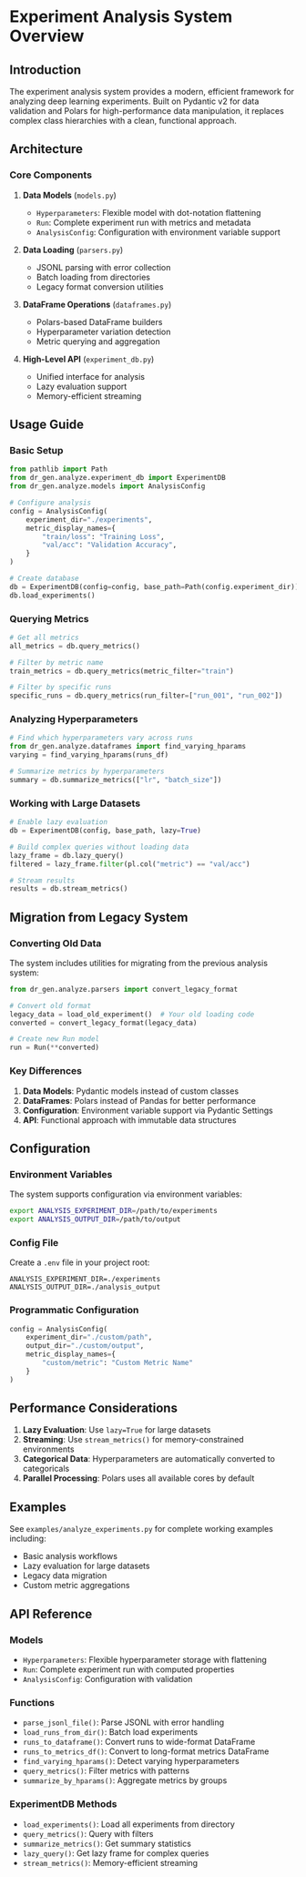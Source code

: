# Experiment Analysis System Overview

## Introduction

The experiment analysis system provides a modern, efficient framework for analyzing deep learning experiments. Built on Pydantic v2 for data validation and Polars for high-performance data manipulation, it replaces complex class hierarchies with a clean, functional approach.

## Architecture

### Core Components

1. **Data Models** (`models.py`)
   - `Hyperparameters`: Flexible model with dot-notation flattening
   - `Run`: Complete experiment run with metrics and metadata
   - `AnalysisConfig`: Configuration with environment variable support

2. **Data Loading** (`parsers.py`)
   - JSONL parsing with error collection
   - Batch loading from directories
   - Legacy format conversion utilities

3. **DataFrame Operations** (`dataframes.py`)
   - Polars-based DataFrame builders
   - Hyperparameter variation detection
   - Metric querying and aggregation

4. **High-Level API** (`experiment_db.py`)
   - Unified interface for analysis
   - Lazy evaluation support
   - Memory-efficient streaming

## Usage Guide

### Basic Setup

```python
from pathlib import Path
from dr_gen.analyze.experiment_db import ExperimentDB
from dr_gen.analyze.models import AnalysisConfig

# Configure analysis
config = AnalysisConfig(
    experiment_dir="./experiments",
    metric_display_names={
        "train/loss": "Training Loss",
        "val/acc": "Validation Accuracy",
    }
)

# Create database
db = ExperimentDB(config=config, base_path=Path(config.experiment_dir))
db.load_experiments()
```

### Querying Metrics

```python
# Get all metrics
all_metrics = db.query_metrics()

# Filter by metric name
train_metrics = db.query_metrics(metric_filter="train")

# Filter by specific runs
specific_runs = db.query_metrics(run_filter=["run_001", "run_002"])
```

### Analyzing Hyperparameters

```python
# Find which hyperparameters vary across runs
from dr_gen.analyze.dataframes import find_varying_hparams
varying = find_varying_hparams(runs_df)

# Summarize metrics by hyperparameters
summary = db.summarize_metrics(["lr", "batch_size"])
```

### Working with Large Datasets

```python
# Enable lazy evaluation
db = ExperimentDB(config, base_path, lazy=True)

# Build complex queries without loading data
lazy_frame = db.lazy_query()
filtered = lazy_frame.filter(pl.col("metric") == "val/acc")

# Stream results
results = db.stream_metrics()
```

## Migration from Legacy System

### Converting Old Data

The system includes utilities for migrating from the previous analysis system:

```python
from dr_gen.analyze.parsers import convert_legacy_format

# Convert old format
legacy_data = load_old_experiment()  # Your old loading code
converted = convert_legacy_format(legacy_data)

# Create new Run model
run = Run(**converted)
```

### Key Differences

1. **Data Models**: Pydantic models instead of custom classes
2. **DataFrames**: Polars instead of Pandas for better performance
3. **Configuration**: Environment variable support via Pydantic Settings
4. **API**: Functional approach with immutable data structures

## Configuration

### Environment Variables

The system supports configuration via environment variables:

```bash
export ANALYSIS_EXPERIMENT_DIR=/path/to/experiments
export ANALYSIS_OUTPUT_DIR=/path/to/output
```

### Config File

Create a `.env` file in your project root:

```
ANALYSIS_EXPERIMENT_DIR=./experiments
ANALYSIS_OUTPUT_DIR=./analysis_output
```

### Programmatic Configuration

```python
config = AnalysisConfig(
    experiment_dir="./custom/path",
    output_dir="./custom/output",
    metric_display_names={
        "custom/metric": "Custom Metric Name"
    }
)
```

## Performance Considerations

1. **Lazy Evaluation**: Use `lazy=True` for large datasets
2. **Streaming**: Use `stream_metrics()` for memory-constrained environments
3. **Categorical Data**: Hyperparameters are automatically converted to categoricals
4. **Parallel Processing**: Polars uses all available cores by default

## Examples

See `examples/analyze_experiments.py` for complete working examples including:
- Basic analysis workflows
- Lazy evaluation for large datasets
- Legacy data migration
- Custom metric aggregations

## API Reference

### Models

- `Hyperparameters`: Flexible hyperparameter storage with flattening
- `Run`: Complete experiment run with computed properties
- `AnalysisConfig`: Configuration with validation

### Functions

- `parse_jsonl_file()`: Parse JSONL with error handling
- `load_runs_from_dir()`: Batch load experiments
- `runs_to_dataframe()`: Convert runs to wide-format DataFrame
- `runs_to_metrics_df()`: Convert to long-format metrics DataFrame
- `find_varying_hparams()`: Detect varying hyperparameters
- `query_metrics()`: Filter metrics with patterns
- `summarize_by_hparams()`: Aggregate metrics by groups

### ExperimentDB Methods

- `load_experiments()`: Load all experiments from directory
- `query_metrics()`: Query with filters
- `summarize_metrics()`: Get summary statistics
- `lazy_query()`: Get lazy frame for complex queries
- `stream_metrics()`: Memory-efficient streaming